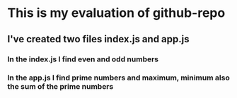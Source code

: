 # This is my evaluation of github-repo

## I've created two files index.js and app.js

### In the index.js I find even and odd numbers
### In the app.js I find prime numbers and maximum, minimum also the sum of the prime numbers